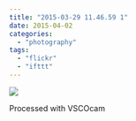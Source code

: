 ```yaml
---
title: "2015-03-29 11.46.59 1"
date: 2015-04-02
categories: 
  - "photography"
tags: 
  - "flickr"
  - "ifttt"
---
```


![](https://farm8.staticflickr.com/7617/16823441580_d923d78991_b.jpg)  

Processed with VSCOcam
